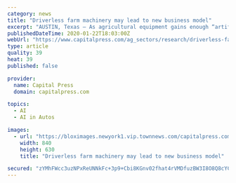 ```yaml
---
category: news
title: "Driverless farm machinery may lead to new business model"
excerpt: "AUSTIN, Texas — As agricultural equipment gains enough “artificial intelligence” to become ... and complexity of owning and maintaining driverless farm machinery may steer agriculture ..."
publishedDateTime: 2020-01-22T18:03:00Z
webUrl: "https://www.capitalpress.com/ag_sectors/research/driverless-farm-machinery-may-lead-to-new-business-model/article_345e9f7c-3cec-11ea-b368-cf7703dd0c58.html"
type: article
quality: 39
heat: 39
published: false

provider:
  name: Capital Press
  domain: capitalpress.com

topics:
  - AI
  - AI in Autos

images:
  - url: "https://bloximages.newyork1.vip.townnews.com/capitalpress.com/content/tncms/assets/v3/editorial/e/f8/ef8129d5-4597-5a29-9a1d-23ae242215b9/5bdb6085c006a.image.jpg?resize=840%2C630"
    width: 840
    height: 630
    title: "Driverless farm machinery may lead to new business model"

secured: "zYMhFWcc3uzNPxReUNNkFc+3p9+Cbi8KGnv02fhat4rVMDfuzBW3I8O8Q8cYCHiq79RMTEP9hb6w18PHJGGtSsZraprfd8eFKEfxNGh1EyPTUgfBXCAb7O//hK55ysr9bQixFD6+S9VXFD5NBx844wQvokxXKgA7mlhKJHvZXyi5vVSkZrFPKttW6y5/ZG7QAsydctBHhhZ+qxWBh8HVITfphFliDaqPBmwhCatvl2Fp3667+g8ts571avNrG8dRDXRwCMiv2eDzn11oXNgJLeqhEWDCYakQeuxjr4Ug3RAhjRKx9lyzl+GPP1fqU8+W;6MzV3/hy/r6Lu3I+GDRTRQ=="
---
```


